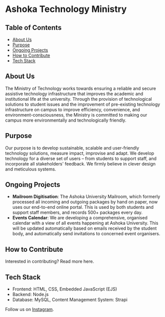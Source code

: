# Ashoka Technology Ministry

## Table of Contents
- [About Us](#about-us)
- [Purpose](#purpose)
- [Ongoing Projects](#ongoing-projects)
- [How to Contribute](#how-to-contribute)
- [Tech Stack](#tech-stack)

## About Us
The Ministry of Technology works towards ensuring a reliable and secure assistive technology infrastructure that improves the academic and institutional life at the university. Through the provision of technological solutions to student issues and the improvement of pre-existing technology infrastructure on campus to improve efficiency, convenience, and environment-consciousness, the Ministry is committed to making our campus more environmentally and technologically friendly.

## Purpose
Our purpose is to develop sustainable, scalable and user-friendly technology solutions, measure impact, improvise and adapt. We develop technology for a diverse set of users – from students to support staff, and incorporate all stakeholders' feedback. We firmly believe in clever design and meticulous systems.

## Ongoing Projects
- **Mailroom Digitisation**: The Ashoka University Mailroom, which formerly processed all incoming and outgoing packages by hand on paper, now uses our end-to-end online portal. This is used by both students and support staff members, and records 500+ packages every day.
- **Events Calendar**: We are developing a comprehensive, organised calendar with a view of all events happening at Ashoka University. This will be updated automatically based on emails received by the student body, and automatically send invitations to concerned event organisers. 

## How to Contribute
Interested in contributing? Read more here.

## Tech Stack
- Frontend: HTML, CSS, Embedded JavaScript (EJS)
- Backend: Node.js
- Database: MySQL, Content Management System: Strapi

Follow us on [Instagram](https://www.instagram.com/techministry.ashoka/).

